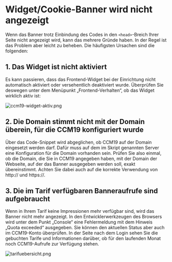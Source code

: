 # Widget/Cookie-Banner wird nicht angezeigt

Wenn das Banner trotz Einbindung des Codes in den `<head>`-Breich Ihrer Seite nicht angezeigt wird, kann das mehrere Gründe haben. In der Regel ist das Problem aber leicht zu beheben. Die häufigsten Ursachen sind die folgenden:

## 1. Das Widget ist nicht aktiviert

Es kann passieren, dass das Frontend-Widget bei der Einrichtung nicht automatisch aktiviert oder versehentlich deaktiviert wurde. Überprüfen Sie deswegen unter dem Menüpunkt „Frontend-Verhalten“, ob das Widget wirklich aktiv ist:

![ccm19-widget-aktiv.png](../../assets/ccm19-widget-aktiv.png)

## 2. Die Domain stimmt nicht mit der Domain überein, für die CCM19 konfiguriert wurde

Über das Code-Snippet wird abgeglichen, ob CCM19 auf der Domain eingesetzt werden darf. Dafür muss auf dem im Skript genannten Server eine Konfiguration für die Domain vorhanden sein. Prüfen Sie also einmal, ob die Domain, die Sie in CCM19 angegeben haben, mit der Domain der Webseite, auf der das Banner ausgegeben werden soll, exakt übereinstimmt. Achten Sie dabei auch auf die korrekte Verwendung von http:// und https://.

## 3. Die im Tarif verfügbaren Banneraufrufe sind aufgebraucht

Wenn in Ihrem Tarif keine Impressionen mehr verfügbar sind, wird das Banner nicht mehr angezeigt. In den Entwicklerwerkzeugen des Browsers wird unter dem Punkt „Console“ eine Fehlermeldung mit dem Hinweis „Quota exceeded“ ausgegeben. Sie können den aktuellen Status aber auch im CCM19-Konto überprüfen. In der Seite nach dem Login sehen Sie die gebuchten Tarife und Informationen darüber, ob für den laufenden Monat noch CCM19-Aufrufe zur Verfügung stehen.

![tarifuebersicht.png](../../assets/tarifuebersicht.png)
